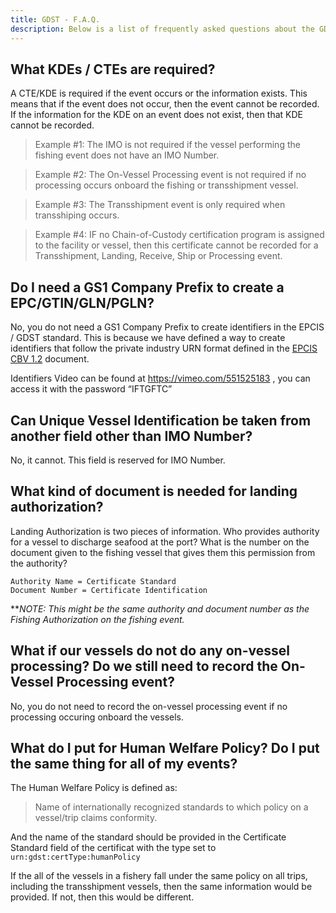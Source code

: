 ```yaml
---
title: GDST - F.A.Q.
description: Below is a list of frequently asked questions about the GDST standard.
---
```


## What KDEs / CTEs are required?
A CTE/KDE is required if the event occurs or the information exists. This means that if the event does not occur, then the event cannot be recorded. If the information for the KDE on an event does not exist, then that KDE cannot be recorded.

> Example #1: The IMO is not required if the vessel performing the fishing event does not have an IMO Number.

> Example #2: The On-Vessel Processing event is not required if no processing occurs onboard the fishing or transshipment vessel.

> Example #3: The Transshipment event is only required when transshiping occurs.

> Example #4: IF no Chain-of-Custody certification program is assigned to the facility or vessel, then this certificate cannot be recorded for a Transshipment, Landing, Receive, Ship or Processing event.

## Do I need a GS1 Company Prefix to create a EPC/GTIN/GLN/PGLN?
No, you do not need a GS1 Company Prefix to create identifiers in the EPCIS / GDST standard. This is because we have defined a way to create identifiers that follow the private industry URN format defined in the [EPCIS CBV 1.2](https://www.gs1.org/sites/default/files/docs/epc/CBV-Standard-1-2-2-r-2017-10-12.pdf) document.

Identifiers Video can be found at https://vimeo.com/551525183 , you can access it with the password “IFTGFTC” 

## Can Unique Vessel Identification be taken from another field other than IMO Number?
No, it cannot. This field is reserved for IMO Number.

## What kind of document is needed for landing authorization?
Landing Authorization is two pieces of information. Who provides authority for a vessel to discharge seafood at the port? What is the number on the document given to the fishing vessel that gives them this permission from the authority? 

```
Authority Name = Certificate Standard
Document Number = Certificate Identification
```

***NOTE: This might be the same authority and document number as the Fishing Authorization on the fishing event.*

## What if our vessels do not do any on-vessel processing? Do we still need to record the On-Vessel Processing event?
No, you do not need to record the on-vessel processing event if no processing occuring onboard the vessels.

## What do I put for Human Welfare Policy? Do I put the same thing for all of my events?
The Human Welfare Policy is defined as:

> Name of internationally recognized standards to which policy on a vessel/trip claims conformity.

And the name of the standard should be provided in the Certificate Standard field of the certificat with the type set to `urn:gdst:certType:humanPolicy`

If the all of the vessels in a fishery fall under the same policy on all trips, including the transshipment vessels, then the same information would be provided. If not, then this would be different.


